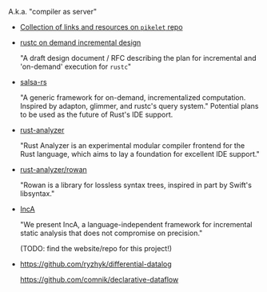 A.k.a. "compiler as server"

 * [Collection of links and resources on `pikelet` repo](https://github.com/pikelet-lang/pikelet/issues/103)

 * [rustc on demand incremental design](https://github.com/nikomatsakis/rustc-on-demand-incremental-design-doc)
   
   "A draft design document / RFC describing the plan for incremental and 'on-demand' execution for `rustc`"

 * [salsa-rs](https://github.com/salsa-rs/salsa)
   
   "A generic framework for on-demand, incrementalized computation. Inspired by adapton, glimmer, and rustc's query system."
   Potential plans to be used as the future of Rust's IDE support.

 * [rust-analyzer](https://github.com/rust-analyzer/rust-analyzer)
   
   "Rust Analyzer is an experimental modular compiler frontend for the Rust language, which aims to lay a foundation for excellent IDE support."  
  
 * [rust-analyzer/rowan](https://github.com/rust-analyzer/rowan)
   
   "Rowan is a library for lossless syntax trees, inspired in part by Swift's libsyntax."
   
 * [IncA](https://2018.splashcon.org/event/splash-2018-splash-i-better-living-through-incrementality-immediate-static-analysis-feedback-without-loss-of-precision)
   
   "We present IncA, a language-independent framework for incremental static analysis that does not compromise on precision."
   
   (TODO: find the website/repo for this project!)

 * https://github.com/ryzhyk/differential-datalog
 
   https://github.com/comnik/declarative-dataflow
